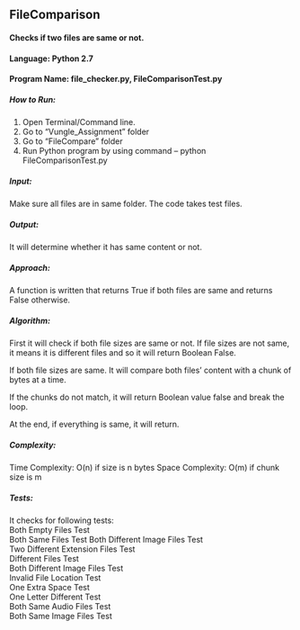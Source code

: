 ## FileComparison

#### Checks if two files are same or not.

#### Language: Python 2.7
#### Program Name:  file_checker.py, FileComparisonTest.py

##### How to Run:
1.	Open Terminal/Command line.
2.	Go to “Vungle_Assignment” folder
3.	Go to “FileCompare” folder
4.	Run Python program by using command – python FileComparisonTest.py


##### Input:
Make sure all files are in same folder.
The code takes test files.

##### Output:
It will determine whether it has same content or not.

##### Approach:
A function is written that returns True if both files are same and returns False otherwise.

##### Algorithm:

First it will check if both file sizes are same or not. 
If file sizes are not same, it means it is different files and so it will return Boolean False. 

If both file sizes are same. 
It will compare both files’ content with a chunk of bytes at a time. 

If the chunks do not match, it will return Boolean value false and break the loop. 

At the end, if everything is same, it will return. 


##### Complexity:
 Time Complexity: O(n) if size is n bytes 
 Space Complexity: O(m) if chunk size is m 


##### Tests:
It checks for following tests:  
Both Empty Files Test   
Both Same Files Test 
Both Different Image Files Test  
Two Different Extension Files Test  
Different Files Test   
Both Different Image Files Test  
Invalid File Location Test  
One Extra Space Test  
One Letter Different Test  
Both Same Audio Files Test  
Both Same Image Files Test  
